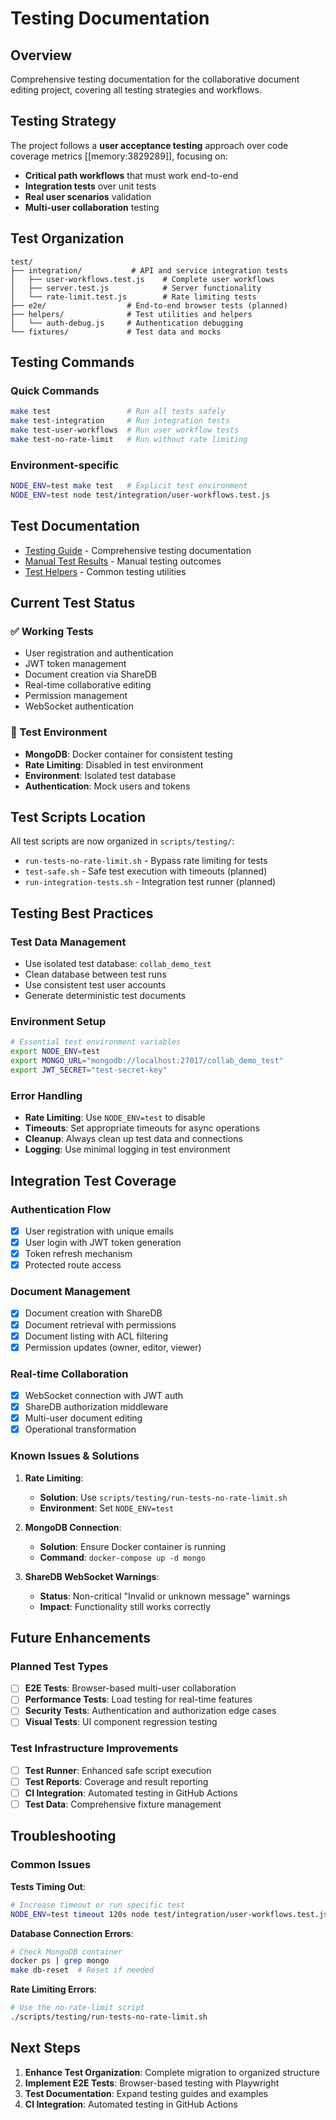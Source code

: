 # Testing Documentation

## Overview

Comprehensive testing documentation for the collaborative document editing project, covering all testing strategies and workflows.

## Testing Strategy

The project follows a **user acceptance testing** approach over code coverage metrics [[memory:3829289]], focusing on:

- **Critical path workflows** that must work end-to-end
- **Integration tests** over unit tests
- **Real user scenarios** validation
- **Multi-user collaboration** testing

## Test Organization

```
test/
├── integration/           # API and service integration tests
│   ├── user-workflows.test.js    # Complete user workflows
│   ├── server.test.js            # Server functionality
│   └── rate-limit.test.js        # Rate limiting tests
├── e2e/                  # End-to-end browser tests (planned)
├── helpers/              # Test utilities and helpers
│   └── auth-debug.js     # Authentication debugging
└── fixtures/             # Test data and mocks
```

## Testing Commands

### Quick Commands

```bash
make test                 # Run all tests safely
make test-integration     # Run integration tests
make test-user-workflows  # Run user workflow tests
make test-no-rate-limit   # Run without rate limiting
```

### Environment-specific

```bash
NODE_ENV=test make test   # Explicit test environment
NODE_ENV=test node test/integration/user-workflows.test.js
```

## Test Documentation

- [Testing Guide](testing-guide.md) - Comprehensive testing documentation
- [Manual Test Results](manual-test-results.md) - Manual testing outcomes
- [Test Helpers](../99_appendix/test-helpers.md) - Common testing utilities

## Current Test Status

### ✅ Working Tests

- User registration and authentication
- JWT token management
- Document creation via ShareDB
- Real-time collaborative editing
- Permission management
- WebSocket authentication

### 🔧 Test Environment

- **MongoDB**: Docker container for consistent testing
- **Rate Limiting**: Disabled in test environment
- **Environment**: Isolated test database
- **Authentication**: Mock users and tokens

## Test Scripts Location

All test scripts are now organized in `scripts/testing/`:

- `run-tests-no-rate-limit.sh` - Bypass rate limiting for tests
- `test-safe.sh` - Safe test execution with timeouts (planned)
- `run-integration-tests.sh` - Integration test runner (planned)

## Testing Best Practices

### Test Data Management

- Use isolated test database: `collab_demo_test`
- Clean database between test runs
- Use consistent test user accounts
- Generate deterministic test documents

### Environment Setup

```bash
# Essential test environment variables
export NODE_ENV=test
export MONGO_URL="mongodb://localhost:27017/collab_demo_test"
export JWT_SECRET="test-secret-key"
```

### Error Handling

- **Rate Limiting**: Use `NODE_ENV=test` to disable
- **Timeouts**: Set appropriate timeouts for async operations
- **Cleanup**: Always clean up test data and connections
- **Logging**: Use minimal logging in test environment

## Integration Test Coverage

### Authentication Flow

- [x] User registration with unique emails
- [x] User login with JWT token generation
- [x] Token refresh mechanism
- [x] Protected route access

### Document Management

- [x] Document creation with ShareDB
- [x] Document retrieval with permissions
- [x] Document listing with ACL filtering
- [x] Permission updates (owner, editor, viewer)

### Real-time Collaboration

- [x] WebSocket connection with JWT auth
- [x] ShareDB authorization middleware
- [x] Multi-user document editing
- [x] Operational transformation

### Known Issues & Solutions

1. **Rate Limiting**:
   - **Solution**: Use `scripts/testing/run-tests-no-rate-limit.sh`
   - **Environment**: Set `NODE_ENV=test`

2. **MongoDB Connection**:
   - **Solution**: Ensure Docker container is running
   - **Command**: `docker-compose up -d mongo`

3. **ShareDB WebSocket Warnings**:
   - **Status**: Non-critical "Invalid or unknown message" warnings
   - **Impact**: Functionality still works correctly

## Future Enhancements

### Planned Test Types

- [ ] **E2E Tests**: Browser-based multi-user collaboration
- [ ] **Performance Tests**: Load testing for real-time features
- [ ] **Security Tests**: Authentication and authorization edge cases
- [ ] **Visual Tests**: UI component regression testing

### Test Infrastructure Improvements

- [ ] **Test Runner**: Enhanced safe script execution
- [ ] **Test Reports**: Coverage and result reporting
- [ ] **CI Integration**: Automated testing in GitHub Actions
- [ ] **Test Data**: Comprehensive fixture management

## Troubleshooting

### Common Issues

**Tests Timing Out**:

```bash
# Increase timeout or run specific test
NODE_ENV=test timeout 120s node test/integration/user-workflows.test.js
```

**Database Connection Errors**:

```bash
# Check MongoDB container
docker ps | grep mongo
make db-reset  # Reset if needed
```

**Rate Limiting Errors**:

```bash
# Use the no-rate-limit script
./scripts/testing/run-tests-no-rate-limit.sh
```

## Next Steps

1. **Enhance Test Organization**: Complete migration to organized structure
2. **Implement E2E Tests**: Browser-based testing with Playwright
3. **Test Documentation**: Expand testing guides and examples
4. **CI Integration**: Automated testing in GitHub Actions
